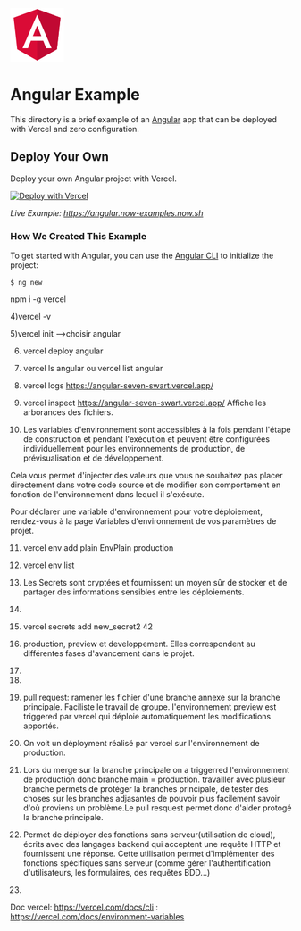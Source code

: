 ![Angular Logo](https://github.com/vercel/vercel/blob/master/packages/frameworks/logos/angular.svg)

# Angular Example

This directory is a brief example of an [Angular](https://angular.io/) app that can be deployed with Vercel and zero configuration.

## Deploy Your Own

Deploy your own Angular project with Vercel.

[![Deploy with Vercel](https://vercel.com/button)](https://vercel.com/import/project?template=https://github.com/vercel/vercel/tree/master/examples/angular)

_Live Example: https://angular.now-examples.now.sh_

### How We Created This Example

To get started with Angular, you can use the [Angular CLI](https://cli.angular.io/) to initialize the project:

```shell
$ ng new
```
 npm i -g vercel

4)vercel -v

5)vercel init -->choisir angular

6) vercel deploy angular

7) vercel ls angular ou vercel list angular

8) vercel logs https://angular-seven-swart.vercel.app/

9) vercel inspect https://angular-seven-swart.vercel.app/
Affiche les arborances des fichiers.

10) Les variables d'environnement sont accessibles à la fois pendant l'étape de construction et pendant l'exécution 
et peuvent être configurées individuellement pour les environnements de production, de prévisualisation et de développement.

Cela vous permet d'injecter des valeurs que vous ne souhaitez pas placer directement dans votre code source 
et de modifier son comportement en fonction de l'environnement dans lequel il s'exécute.

Pour déclarer une variable d'environnement pour votre déploiement, 
rendez-vous à la page Variables d'environnement de vos paramètres de projet.

11) vercel env add plain EnvPlain production

12) vercel env list

13) Les Secrets sont cryptées et fournissent un moyen sûr de stocker et de partager des informations sensibles entre les déploiements.

14)

15) vercel secrets add new_secret2 42

16) production, preview et developpement. Elles correspondent au différentes fases d'avancement dans le projet.

17)

18) 

19) pull request: ramener les fichier d'une branche annexe sur la branche principale. Faciliste le travail de groupe.
	l'environnement preview est triggered par vercel qui déploie automatiquement les modifications apportés.

20) On voit un déployment réalisé par vercel sur l'environnement de production.

21) Lors du merge sur la branche principale on a triggerred l'environnement de production donc branche main = production.
travailler avec plusieur branche permets de protéger la branches principale, de tester des choses sur les branches adjasantes 
de pouvoir plus facilement savoir d'où proviens un problème.Le pull resquest permet donc d'aider protogé la branche principale.

22) Permet de déployer des fonctions sans serveur(utilisation de cloud), écrits avec des langages backend qui acceptent une requête HTTP et fournissent une réponse.
 Cette utilisation permet d'implémenter des fonctions spécifiques sans serveur (comme gérer l'authentification d'utilisateurs, les formulaires, des requêtes BDD...)

23)



Doc vercel: https://vercel.com/docs/cli
	  : https://vercel.com/docs/environment-variables
